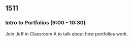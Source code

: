 ## 1511

### Intro to Portfolios (9:00 - 10:30)

Join Jeff in Classroom A to talk about how portfolios work.
